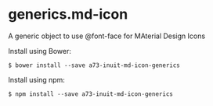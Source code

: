 # generics.md-icon

A generic object to use @font-face for MAterial Design Icons



Install using Bower:

    $ bower install --save a73-inuit-md-icon-generics

Install using npm:

    $ npm install --save a73-inuit-md-icon-generics
